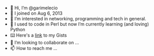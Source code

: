 - 👋 Hi, I’m @garimelecio
- 📆 I joined on Aug 6, 2013
- 👀 I’m interested in networking, programming and tech in general.
- 🌱 I used to code in Perl but now I’m currently learning (and loving) Python
- ⌨️ Here's a [link](https://gist.github.com/garimelecio) to my Gists 
- 💞️ I’m looking to collaborate on ...
- 📫 How to reach me ...

<!---
garimelecio/garimelecio is a ✨ special ✨ repository because its `README.md` (this file) appears on your GitHub profile.
You can click the Preview link to take a look at your changes.
--->
